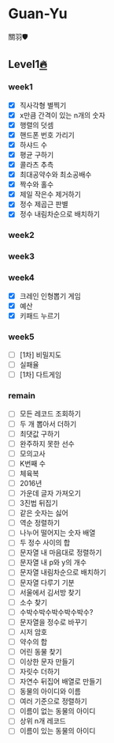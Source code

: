 # Guan-Yu
關羽🛡

## Level1[🔥](https://github.com/Oath-of-the-Peach-Garden/GuanYu)

### week1
- [X] 직사각형 별찍기
- [X] x만큼 간격이 있는 n개의 숫자
- [X] 행렬의 덧셈
- [X] 핸드폰 번호 가리기
- [X] 하샤드 수
- [X] 평균 구하기
- [X] 콜라츠 추측
- [X] 최대공약수와 최소공배수
- [X] 짝수와 홀수
- [X] 제일 작은수 제거하기
- [X] 정수 제곱근 판별
- [X] 정수 내림차순으로 배치하기

### week2

### week3

### week4
- [X] 크레인 인형뽑기 게임
- [X] 예산
- [X] 키패드 누르기

### week5
- [ ] [1차] 비밀지도
- [ ] 실패율
- [ ] [1차] 다트게임

### remain
- [ ] 모든 레코드 조회하기
- [ ] 두 개 뽑아서 더하기
- [ ] 최댓값 구하기
- [ ] 완주하지 못한 선수
- [ ] 모의고사
- [ ] K번째 수
- [ ] 체육복
- [ ] 2016년
- [ ] 가운데 글자 가져오기
- [ ] 3진법 뒤집기
- [ ] 같은 숫자는 싫어
- [ ] 역순 정렬하기
- [ ] 나누어 떨어지는 숫자 배열
- [ ] 두 정수 사이의 합
- [ ] 문자열 내 마음대로 정렬하기
- [ ] 문자열 내 p와 y의 개수
- [ ] 문자열 내림차순으로 배치하기
- [ ] 문자열 다루기 기분
- [ ] 서울에서 김서방 찾기
- [ ] 소수 찾기
- [ ] 수박수박수박수박수박수?
- [ ] 문자열을 정수로 바꾸기
- [ ] 시저 암호
- [ ] 약수의 합
- [ ] 어린 동물 찾기
- [ ] 이상한 문자 만들기
- [ ] 자릿수 더하기
- [ ] 자연수 뒤집어 배열로 만들기
- [ ] 동물의 아이디와 이름
- [ ] 여러 기준으로 정렬하기
- [ ] 이름이 없는 동물의 아이디
- [ ] 상위 n개 레코드
- [ ] 이름이 있는 동물의 아이디